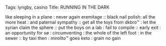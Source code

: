 Tags: lyngby, casino
Title: RUNNING IN THE DARK
  
like sleeping in a plane : never again eremitage :: black nail polish: all the more heat : and paternal sympathy :: get all the toys from dkbro™ : let the syrian claim the sphere :: put the boys on a lab : fail to compile :: early exit : an opportunity for sø : circumventing : the whole of the left foot : in the sewer :: by taxi then : mirolito™ goes keto : grain no gain